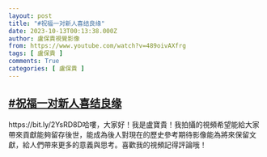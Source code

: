 ```yaml
---
layout: post
title: "#祝福一对新人喜结良缘"
date: 2023-10-13T00:13:38.000Z
author: 盧保貴視覺影像
from: https://www.youtube.com/watch?v=489oivAXfrg
tags: [ 盧保貴 ]
comments: True
categories: [ 盧保貴 ]
---
```

<!--1697156018000-->
[#祝福一对新人喜结良缘](https://www.youtube.com/watch?v=489oivAXfrg)
------

<div>
https://bit.ly/2YsRD8D哈嘍，大家好！我是盧寶貴！我拍攝的視頻希望能給大家帶來貢獻能夠留存後世，能成為後人對現在的歷史參考期待影像能為將來保留文獻，給人們帶來更多的意義與思考。喜歡我的視頻記得評論哦！
</div>
